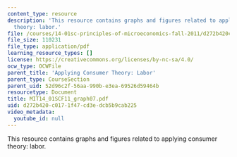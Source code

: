 ```yaml
---
content_type: resource
description: 'This resource contains graphs and figures related to applying consumer
  theory: labor.'
file: /courses/14-01sc-principles-of-microeconomics-fall-2011/d272b420c0171f47cd3edcb5b9cab225_MIT14_01SCF11_graph07.pdf
file_size: 110231
file_type: application/pdf
learning_resource_types: []
license: https://creativecommons.org/licenses/by-nc-sa/4.0/
ocw_type: OCWFile
parent_title: 'Applying Consumer Theory: Labor'
parent_type: CourseSection
parent_uid: 52d96c2f-56aa-990b-e3ea-69526d59464b
resourcetype: Document
title: MIT14_01SCF11_graph07.pdf
uid: d272b420-c017-1f47-cd3e-dcb5b9cab225
video_metadata:
  youtube_id: null
---
```

This resource contains graphs and figures related to applying consumer theory: labor.